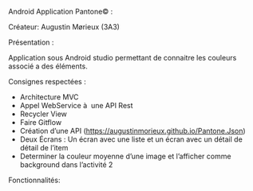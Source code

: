 Android Application Pantone© :

Créateur: Augustin Mørieux (3A3)

Présentation :

Application sous Android studio permettant de connaitre les couleurs associé a des éléments.


Consignes respectées :

* Architecture MVC
* Appel WebService à  une API Rest
* Recycler View
* Faire Gitflow
*  Création d’une API (https://augustinmorieux.github.io/Pantone.Json)
* Deux Écrans : Un écran avec une liste et un écran avec un détail de détail de l’item
* Determiner la couleur moyenne d’une image et l’afficher comme background dans l’activité 2


Fonctionnalités:
